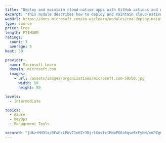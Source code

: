 ```yaml
---
title: "Deploy and maintain cloud-native apps with GitHub actions and Azure Pipelines"
excerpt: "This module describes how to deploy and maintain cloud-native apps."
webUrl: https://docs.microsoft.com/en-us/learn/modules/cna-deploy-maintain/
type: course
price: Free
length: PT1H38M
ratings:
  count: 3
  average: 5
heat: 50

provider:
  name: Microsoft Learn
  domain: microsoft.com
  images:
    - url: /assets/images/organizations/microsoft.com-50x50.jpg
      width: 50
      height: 50

levels:
  - Intermediate

topics:
  - Azure
  - DevOps
  - Management Tools

secured: "jUkz+Md3lx/RFwPxLPWv71uHZr3DjrlXosfc1MNaPG8c6qse6rFybN/xmPZgCPkjPcvdqzTTqH742uf0w6Np4FCUIV9pNX3hwjIHmFpkKqS/3UoSkKF+WxI3JxfBeF2txhp8UjMjSSyj3nl92KUh4FMgcNXby1YhrBh8evB1pmc9PTSyeaWUyWCw36yQGa3NuYhQ1zVyavb5acVjY8IhRHeNMcm+KGeKh9flIkTklJcMAnzLjKN58XZuFl0b6QHIdJ48xwpa7RnBj71pwWUzppXtjZ4/ebYhhoLdU17gMQp4wQpInEPmtUYVUEx/cTbB97qfHVxwpChIfsHmvQMfkUl1jHCEXIFiqaugOf8nwnstY3l5X3PYuf53w6v0T1swcl+S0L9O/z829gvJP3P2XIxwKUAC6FRxeoFk8ghvB8c=;mbh5sGkQbbqySWr+libAsw=="
---
```


